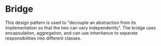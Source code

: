 # Bridge

This design pattern is used to "decouple an abstraction from its implementation so that the two can vary independently". The bridge uses encapsulation, aggregation, and can use inheritance to separate responsibilities into different classes.

